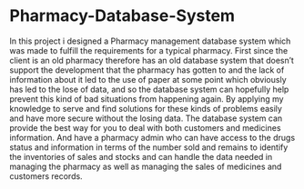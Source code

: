 # Pharmacy-Database-System
In this project i designed a Pharmacy management database system which was made to fulfill the requirements for a typical pharmacy. First since the client is an old pharmacy therefore has an old database system that doesn’t support the development that the pharmacy has gotten to and the lack of information about it led to the use of paper at some point which obviously has led to the lose of data, and so the database system can hopefully help prevent this kind of bad situations from happening again.
By applying my knowledge to serve and find solutions for these kinds of problems easily and have more secure without the losing data. The database system can provide the best way for you to deal with both customers and medicines information. And have a pharmacy admin who can have access to the drugs status and information in terms of the number sold and remains to identify the inventories of sales and stocks and can handle the data needed in managing the pharmacy as well as managing the sales of medicines and customers records.
